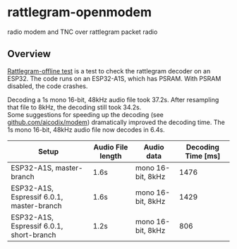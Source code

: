 # rattlegram-openmodem
radio modem and TNC over rattlegram packet radio

## Overview
[Rattlegram-offline test](./firmware/test/rattle-offline/) is a test to check the rattlegram decoder on an ESP32.  The code runs on an ESP32-A1S, which has PSRAM.  With PSRAM disabled, the code crashes.  

Decoding a 1s mono 16-bit, 48kHz audio file took 37.2s.  After resampling that file to 8kHz, the decoding still took 34.2s.  
Some suggestions for speeding up the decoding (see [github.com/aicodix/modem](https://github.com/aicodix/modem/issues/9)) dramatically improved the decoding time.  The 1s mono 16-bit, 48kHz audio file now decodes in 6.4s.

| Setup      | Audio File length | Audio data         | Decoding Time [ms] |
| ----------- | ---------------- | ----------------------- | ------------------ |
| ESP32-A1S, master-branch   | 1.6s             | mono 16-bit, 8kHz       | 1476               |
| ESP32-A1S, Espressif 6.0.1, master-branch   | 1.6s             | mono 16-bit, 8kHz       | 1429               |
| ESP32-A1S, Espressif 6.0.1, short-branch   | 1.2s             | mono 16-bit, 8kHz      | 806               |